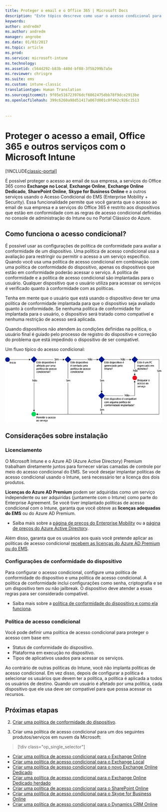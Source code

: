 ```yaml
---
title: Proteger o email e o Office 365 | Microsoft Docs
description: "Este tópico descreve como usar o acesso condicional para permitir que apenas dispositivos compatíveis acessem dados e o email da empresa no SharePoint Online e outros serviços."
keywords: 
author: andredm7
ms.author: andredm
manager: angrobe
ms.date: 01/03/2017
ms.topic: article
ms.prod: 
ms.service: microsoft-intune
ms.technology: 
ms.assetid: c564d292-b83b-440d-bf08-3f5b299b7a5e
ms.reviewer: chrisgre
ms.suite: ems
ms.custom: intune-classic
translationtype: Human Translation
ms.sourcegitcommit: 9f05e516723976dcf6862475dbb78f9dce2913be
ms.openlocfilehash: 399c6260a98d51417a067d001c0fd42c926c1513


---
```


# <a name="protect-access-to-email-office-365-and-other-services-with-microsoft-intune"></a>Proteger o acesso a email, Office 365 e outros serviços com o Microsoft Intune

[!INCLUDE[classic-portal](../includes/classic-portal.md)]

É possível proteger o acesso ao email de sua empresa, a serviços do Office 365 como **Exchange no Local**, **Exchange Online**, **Exchange Online Dedicado**, **SharePoint Online**, **Skype for Business Online** e a outros serviços usando o Acesso Condicional do EMS (Enterprise Mobility + Security). Essa funcionalidade permite que você garanta que o acesso ao email de sua empresa e a serviços do Office 365 é restrito aos dispositivos que estão em conformidade com as regras de acesso condicional definidas no console de administração do Intune ou no Portal Clássico do Azure.
## <a name="how-does-conditional-access-work"></a>Como funciona o acesso condicional?
É possível usar as configurações de política de conformidade para avaliar a conformidade de um dispositivo. Uma política de acesso condicional usa a avaliação para restringir ou permitir o acesso a um serviço específico. Quando você usa uma política de acesso condicional em combinação com uma política de conformidade do dispositivo, apenas os dispositivos que estão em conformidade poderão acessar o serviço. A política de conformidade e a política de acesso condicional são implantadas para o usuário. Qualquer dispositivo que o usuário utiliza para acessar os serviços é verificado quanto à conformidade com as políticas.

Tenha em mente que o usuário que está usando o dispositivo deve ter uma política de conformidade implantada para que o dispositivo seja avaliado quanto à conformidade.
Se nenhuma política de conformidade for implantada para o usuário, o dispositivo será tratado como compatível e nenhuma restrição de acesso será aplicada.

Quando dispositivos não atendem às condições definidas na política, o usuário final é guiado pelo processo de registro do dispositivo e correção do problema que está impedindo o dispositivo de ser compatível.

Um fluxo típico do acesso condicional:

![Diagrama que mostra os pontos de decisão usados para determinar se um dispositivo tem acesso permitido ou bloqueado a um serviço](../media/ConditionalAccess4.png)

## <a name="setup-considerations"></a>Considerações sobre instalação

### <a name="licensing"></a>Licenciamento

O Microsoft Intune e o Azure AD (Azure Active Directory) Premium trabalham diretamente juntos para fornecer várias camadas de controle por meio do acesso condicional do EMS. Se você desejar implantar políticas de acesso condicional usando o Intune, será necessário ter a licença dos dois produtos.

**Licenças do Azure AD Premium** podem ser adquiridas como um serviço independente ou ser adquiridas (juntamente com o Intune) como parte do Enterprise Agreement. Se você tiver implantado políticas de acesso condicional com o Intune, garanta que você obteve as **licenças adequadas do EMS** ou do Azure AD Premium.

- Saiba mais sobre a [página de preços do Enterprise Mobility](https://www.microsoft.com/en-us/cloud-platform/enterprise-mobility-pricing) ou a [página de preços do Azure Active Directory](https://azure.microsoft.com/en-us/pricing/details/active-directory/).

Além disso, garanta que os usuários aos quais você pretende aplicar as políticas de acesso condicional [recebem as licenças do Azure AD Premium ou do EMS](/Intune/get-started/start-with-a-paid-subscription-to-microsoft-intune-step-4.md).

### <a name="device-compliance-settings"></a>Configurações de conformidade do dispositivo

Para configurar o acesso condicional, configure uma política de conformidade do dispositivo e uma política de acesso condicional. A política de conformidade inclui configurações como senha, criptografia e se um dispositivo tem ou não jailbreak. O dispositivo deve atender a essas regras para ser considerado compatível.

- Saiba mais sobre a [política de conformidade do dispositivo e como ela funciona](introduction-to-device-compliance-policies-in-microsoft-intune.md).

### <a name="conditional-access-policy"></a>Política de acesso condicional

Você pode definir uma política de acesso condicional para proteger o acesso com base em:
- Status de conformidade do dispositivo.
- Plataforma em execução no dispositivo.
- Tipos de aplicativos usados para acessar os serviços.

Ao contrário de outras políticas do Intune, você não implanta políticas de acesso condicional. Em vez disso, depois de configurar a política e selecionar os usuários que devem ter a política, a política é aplicada a todos os usuários de destino. Quando um usuário é afetado por uma política, cada dispositivo que ele usa deve ser compatível para que possa acessar os recursos.


## <a name="next-steps"></a>Próximas etapas


2. [Criar uma política de conformidade do dispositivo](create-a-device-compliance-policy-in-microsoft-intune.md).

2.  Criar uma política de acesso condicional para um dos seguintes produtos/serviços em nuvem da Microsoft:
> [!div class="op_single_selector"]
  - [Criar uma política de acesso condicional para o Exchange Online](restrict-access-to-exchange-online-with-microsoft-intune.md)
  - [Criar uma política de acesso condicional para o Exchange Local](restrict-access-to-exchange-onpremises-with-microsoft-intune.md)
  - [Criar uma política de acesso condicional para o novo Exchange Online Dedicado](restrict-access-to-exchange-online-with-microsoft-intune.md)
  - [Criar uma política de acesso condicional para o Exchange Online Dedicado herdado](restrict-access-to-exchange-onpremises-with-microsoft-intune.md)
  - [Criar uma política de acesso condicional para o SharePoint Online](restrict-access-to-sharepoint-online-with-microsoft-intune.md)
  - [Criar uma política de acesso condicional para o Skype for Business Online](restrict-access-to-skype-for-business-online-with-microsoft-intune.md)
  - [Criar uma política de acesso condicional para o Dynamics CRM Online](restrict-access-to-dynamics-crm-online-with-microsoft-intune.md)



<!--HONumber=Jan17_HO4-->


